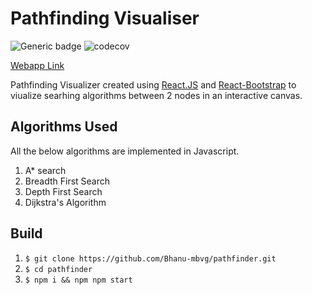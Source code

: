 # Pathfinding Visualiser

![Generic badge](https://img.shields.io/badge/Status-In--Dev-blue.svg)
![codecov](https://codecov.io/gh/Bhanu-mbvg/pathfinder/branch/main/graph/badge.svg?token=HBB8K3QKE4)

[Webapp Link](https://bhanu-mbvg.github.io/pathfinder/)

Pathfinding Visualizer created using [React.JS](https://reactjs.org/) and [React-Bootstrap](https://react-bootstrap.github.io/) to viualize searhing algorithms between 2 nodes in an interactive canvas.

## Algorithms Used
All the below algorithms are implemented in Javascript.

 1. A* search 
 2. Breadth First Search
 3. Depth First Search 
 4. Dijkstra's Algorithm

## Build 
 1. `$ git clone https://github.com/Bhanu-mbvg/pathfinder.git`
 2. `$ cd pathfinder`
 3. `$ npm i && npm npm start`
<!--
## Deploy
 1. `$ npm run deploy`-->

